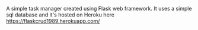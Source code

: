A simple task manager created using Flask web framework. It uses a simple sql database and it's hosted on Heroku here https://flaskcrud1989.herokuapp.com/
